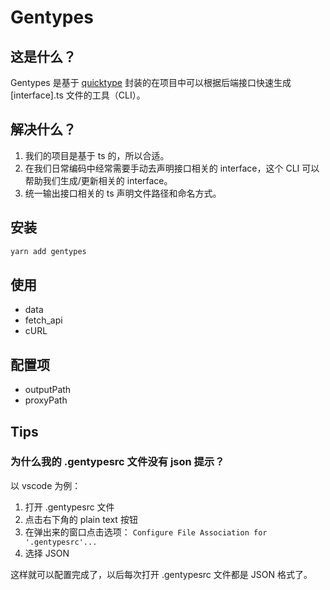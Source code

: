 # Gentypes

## 这是什么？

Gentypes 是基于 [quicktype](https://quicktype.io/) 封装的在项目中可以根据后端接口快速生成 [interface].ts 文件的工具（CLI）。

## 解决什么？

1. 我们的项目是基于 ts 的，所以合适。
2. 在我们日常编码中经常需要手动去声明接口相关的 interface，这个 CLI 可以帮助我们生成/更新相关的 interface。
3. 统一输出接口相关的 ts 声明文件路径和命名方式。

## 安装

```bash
yarn add gentypes
```

## 使用

- data
- fetch_api
- cURL

## 配置项

- outputPath
- proxyPath

## Tips

### 为什么我的 .gentypesrc 文件没有 json 提示？

以 vscode 为例：

1. 打开 .gentypesrc 文件
2. 点击右下角的 plain text 按钮
3. 在弹出来的窗口点击选项： `Configure File Association for '.gentypesrc'...`
4. 选择 JSON

这样就可以配置完成了，以后每次打开 .gentypesrc 文件都是 JSON 格式了。
